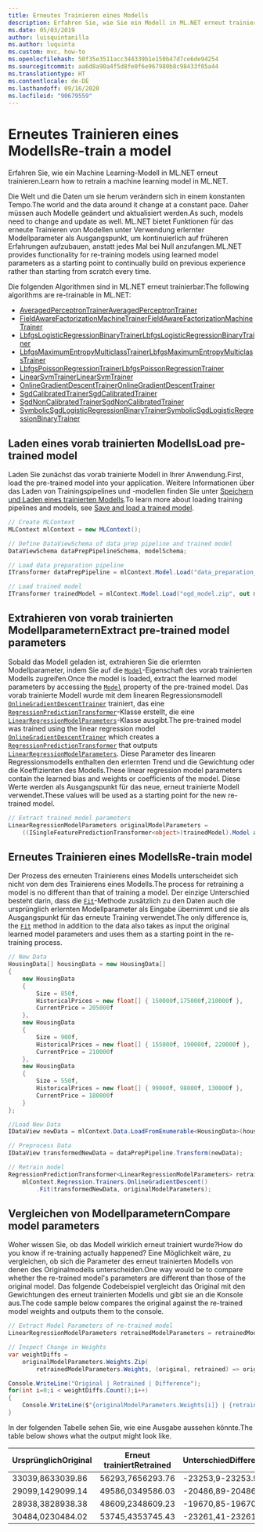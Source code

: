 ```yaml
---
title: Erneutes Trainieren eines Modells
description: Erfahren Sie, wie Sie ein Modell in ML.NET erneut trainieren.
ms.date: 05/03/2019
author: luisquintanilla
ms.author: luquinta
ms.custom: mvc, how-to
ms.openlocfilehash: 50f35e3511acc344339b1e150b47d7ce6de94254
ms.sourcegitcommit: aa6d8a90a4f5d8fe0f6e967980b8c98433f05a44
ms.translationtype: HT
ms.contentlocale: de-DE
ms.lasthandoff: 09/16/2020
ms.locfileid: "90679559"
---
```

# <a name="re-train-a-model"></a><span data-ttu-id="bf81c-103">Erneutes Trainieren eines Modells</span><span class="sxs-lookup"><span data-stu-id="bf81c-103">Re-train a model</span></span>

<span data-ttu-id="bf81c-104">Erfahren Sie, wie ein Machine Learning-Modell in ML.NET erneut trainieren.</span><span class="sxs-lookup"><span data-stu-id="bf81c-104">Learn how to retrain a machine learning model in ML.NET.</span></span>

<span data-ttu-id="bf81c-105">Die Welt und die Daten um sie herum verändern sich in einem konstanten Tempo.</span><span class="sxs-lookup"><span data-stu-id="bf81c-105">The world and the data around it change at a constant pace.</span></span> <span data-ttu-id="bf81c-106">Daher müssen auch Modelle geändert und aktualisiert werden.</span><span class="sxs-lookup"><span data-stu-id="bf81c-106">As such, models need to change and update as well.</span></span> <span data-ttu-id="bf81c-107">ML.NET bietet Funktionen für das erneute Trainieren von Modellen unter Verwendung erlernter Modellparameter als Ausgangspunkt, um kontinuierlich auf früheren Erfahrungen aufzubauen, anstatt jedes Mal bei Null anzufangen.</span><span class="sxs-lookup"><span data-stu-id="bf81c-107">ML.NET provides functionality for re-training models using learned model parameters as a starting point to continually build on previous experience rather than starting from scratch every time.</span></span>

<span data-ttu-id="bf81c-108">Die folgenden Algorithmen sind in ML.NET erneut trainierbar:</span><span class="sxs-lookup"><span data-stu-id="bf81c-108">The following algorithms are re-trainable in ML.NET:</span></span>

- [<span data-ttu-id="bf81c-109">AveragedPerceptronTrainer</span><span class="sxs-lookup"><span data-stu-id="bf81c-109">AveragedPerceptronTrainer</span></span>](xref:Microsoft.ML.Trainers.AveragedPerceptronTrainer)
- [<span data-ttu-id="bf81c-110">FieldAwareFactorizationMachineTrainer</span><span class="sxs-lookup"><span data-stu-id="bf81c-110">FieldAwareFactorizationMachineTrainer</span></span>](xref:Microsoft.ML.Trainers.FieldAwareFactorizationMachineTrainer)
- [<span data-ttu-id="bf81c-111">LbfgsLogisticRegressionBinaryTrainer</span><span class="sxs-lookup"><span data-stu-id="bf81c-111">LbfgsLogisticRegressionBinaryTrainer</span></span>](xref:Microsoft.ML.Trainers.LbfgsLogisticRegressionBinaryTrainer)
- [<span data-ttu-id="bf81c-112">LbfgsMaximumEntropyMulticlassTrainer</span><span class="sxs-lookup"><span data-stu-id="bf81c-112">LbfgsMaximumEntropyMulticlassTrainer</span></span>](xref:Microsoft.ML.Trainers.LbfgsMaximumEntropyMulticlassTrainer)
- [<span data-ttu-id="bf81c-113">LbfgsPoissonRegressionTrainer</span><span class="sxs-lookup"><span data-stu-id="bf81c-113">LbfgsPoissonRegressionTrainer</span></span>](xref:Microsoft.ML.Trainers.LbfgsPoissonRegressionTrainer)
- [<span data-ttu-id="bf81c-114">LinearSvmTrainer</span><span class="sxs-lookup"><span data-stu-id="bf81c-114">LinearSvmTrainer</span></span>](xref:Microsoft.ML.Trainers.LinearSvmTrainer)
- [<span data-ttu-id="bf81c-115">OnlineGradientDescentTrainer</span><span class="sxs-lookup"><span data-stu-id="bf81c-115">OnlineGradientDescentTrainer</span></span>](xref:Microsoft.ML.Trainers.OnlineGradientDescentTrainer)
- [<span data-ttu-id="bf81c-116">SgdCalibratedTrainer</span><span class="sxs-lookup"><span data-stu-id="bf81c-116">SgdCalibratedTrainer</span></span>](xref:Microsoft.ML.Trainers.SgdCalibratedTrainer)
- [<span data-ttu-id="bf81c-117">SgdNonCalibratedTrainer</span><span class="sxs-lookup"><span data-stu-id="bf81c-117">SgdNonCalibratedTrainer</span></span>](xref:Microsoft.ML.Trainers.SgdNonCalibratedTrainer)
- [<span data-ttu-id="bf81c-118">SymbolicSgdLogisticRegressionBinaryTrainer</span><span class="sxs-lookup"><span data-stu-id="bf81c-118">SymbolicSgdLogisticRegressionBinaryTrainer</span></span>](xref:Microsoft.ML.Trainers.SymbolicSgdLogisticRegressionBinaryTrainer)

## <a name="load-pre-trained-model"></a><span data-ttu-id="bf81c-119">Laden eines vorab trainierten Modells</span><span class="sxs-lookup"><span data-stu-id="bf81c-119">Load pre-trained model</span></span>

<span data-ttu-id="bf81c-120">Laden Sie zunächst das vorab trainierte Modell in Ihrer Anwendung.</span><span class="sxs-lookup"><span data-stu-id="bf81c-120">First, load the pre-trained model into your application.</span></span> <span data-ttu-id="bf81c-121">Weitere Informationen über das Laden von Trainingspipelines und -modellen finden Sie unter [Speichern und Laden eines trainierten Modells](save-load-machine-learning-models-ml-net.md).</span><span class="sxs-lookup"><span data-stu-id="bf81c-121">To learn more about loading training pipelines and models, see [Save and load a trained model](save-load-machine-learning-models-ml-net.md).</span></span>

```csharp
// Create MLContext
MLContext mlContext = new MLContext();

// Define DataViewSchema of data prep pipeline and trained model
DataViewSchema dataPrepPipelineSchema, modelSchema;

// Load data preparation pipeline
ITransformer dataPrepPipeline = mlContext.Model.Load("data_preparation_pipeline.zip", out dataPrepPipelineSchema);

// Load trained model
ITransformer trainedModel = mlContext.Model.Load("ogd_model.zip", out modelSchema);
```

## <a name="extract-pre-trained-model-parameters"></a><span data-ttu-id="bf81c-122">Extrahieren von vorab trainierten Modellparametern</span><span class="sxs-lookup"><span data-stu-id="bf81c-122">Extract pre-trained model parameters</span></span>

<span data-ttu-id="bf81c-123">Sobald das Modell geladen ist, extrahieren Sie die erlernten Modellparameter, indem Sie auf die [`Model`](xref:Microsoft.ML.Data.PredictionTransformerBase%601.Model%2A)-Eigenschaft des vorab trainierten Modells zugreifen.</span><span class="sxs-lookup"><span data-stu-id="bf81c-123">Once the model is loaded, extract the learned model parameters by accessing the [`Model`](xref:Microsoft.ML.Data.PredictionTransformerBase%601.Model%2A) property of the pre-trained model.</span></span> <span data-ttu-id="bf81c-124">Das vorab trainierte Modell wurde mit dem linearen Regressionsmodell [`OnlineGradientDescentTrainer`](xref:Microsoft.ML.Trainers.OnlineGradientDescentTrainer) trainiert, das eine [`RegressionPredictionTransformer`](xref:Microsoft.ML.Data.RegressionPredictionTransformer%601)-Klasse erstellt, die eine [`LinearRegressionModelParameters`](xref:Microsoft.ML.Trainers.LinearRegressionModelParameters)-Klasse ausgibt.</span><span class="sxs-lookup"><span data-stu-id="bf81c-124">The pre-trained model was trained using the linear regression model [`OnlineGradientDescentTrainer`](xref:Microsoft.ML.Trainers.OnlineGradientDescentTrainer) which creates a [`RegressionPredictionTransformer`](xref:Microsoft.ML.Data.RegressionPredictionTransformer%601) that outputs [`LinearRegressionModelParameters`](xref:Microsoft.ML.Trainers.LinearRegressionModelParameters).</span></span> <span data-ttu-id="bf81c-125">Diese Parameter des linearen Regressionsmodells enthalten den erlernten Trend und die Gewichtung oder die Koeffizienten des Modells.</span><span class="sxs-lookup"><span data-stu-id="bf81c-125">These linear regression model parameters contain the learned bias and weights or coefficients of the model.</span></span> <span data-ttu-id="bf81c-126">Diese Werte werden als Ausgangspunkt für das neue, erneut trainierte Modell verwendet.</span><span class="sxs-lookup"><span data-stu-id="bf81c-126">These values will be used as a starting point for the new re-trained model.</span></span>

```csharp
// Extract trained model parameters
LinearRegressionModelParameters originalModelParameters =
    ((ISingleFeaturePredictionTransformer<object>)trainedModel).Model as LinearRegressionModelParameters;
```

## <a name="re-train-model"></a><span data-ttu-id="bf81c-127">Erneutes Trainieren eines Modells</span><span class="sxs-lookup"><span data-stu-id="bf81c-127">Re-train model</span></span>

<span data-ttu-id="bf81c-128">Der Prozess des erneuten Trainierens eines Modells unterscheidet sich nicht von dem des Trainierens eines Modells.</span><span class="sxs-lookup"><span data-stu-id="bf81c-128">The process for retraining a model is no different than that of training a model.</span></span> <span data-ttu-id="bf81c-129">Der einzige Unterschied besteht darin, dass die [`Fit`](xref:Microsoft.ML.Trainers.OnlineLinearTrainer%602.Fit%2A)-Methode zusätzlich zu den Daten auch die ursprünglich erlernten Modellparameter als Eingabe übernimmt und sie als Ausgangspunkt für das erneute Training verwendet.</span><span class="sxs-lookup"><span data-stu-id="bf81c-129">The only difference is, the [`Fit`](xref:Microsoft.ML.Trainers.OnlineLinearTrainer%602.Fit%2A) method in addition to the data also takes as input the original learned model parameters and uses them as a starting point in the re-training process.</span></span>

```csharp
// New Data
HousingData[] housingData = new HousingData[]
{
    new HousingData
    {
        Size = 850f,
        HistoricalPrices = new float[] { 150000f,175000f,210000f },
        CurrentPrice = 205000f
    },
    new HousingData
    {
        Size = 900f,
        HistoricalPrices = new float[] { 155000f, 190000f, 220000f },
        CurrentPrice = 210000f
    },
    new HousingData
    {
        Size = 550f,
        HistoricalPrices = new float[] { 99000f, 98000f, 130000f },
        CurrentPrice = 180000f
    }
};

//Load New Data
IDataView newData = mlContext.Data.LoadFromEnumerable<HousingData>(housingData);

// Preprocess Data
IDataView transformedNewData = dataPrepPipeline.Transform(newData);

// Retrain model
RegressionPredictionTransformer<LinearRegressionModelParameters> retrainedModel =
    mlContext.Regression.Trainers.OnlineGradientDescent()
        .Fit(transformedNewData, originalModelParameters);
```

## <a name="compare-model-parameters"></a><span data-ttu-id="bf81c-130">Vergleichen von Modellparametern</span><span class="sxs-lookup"><span data-stu-id="bf81c-130">Compare model parameters</span></span>

<span data-ttu-id="bf81c-131">Woher wissen Sie, ob das Modell wirklich erneut trainiert wurde?</span><span class="sxs-lookup"><span data-stu-id="bf81c-131">How do you know if re-training actually happened?</span></span> <span data-ttu-id="bf81c-132">Eine Möglichkeit wäre, zu vergleichen, ob sich die Parameter des erneut trainierten Modells von denen des Originalmodells unterscheiden.</span><span class="sxs-lookup"><span data-stu-id="bf81c-132">One way would be to compare whether the re-trained model's parameters are different than those of the original model.</span></span> <span data-ttu-id="bf81c-133">Das folgende Codebeispiel vergleicht das Original mit den Gewichtungen des erneut trainierten Modells und gibt sie an die Konsole aus.</span><span class="sxs-lookup"><span data-stu-id="bf81c-133">The code sample below compares the original against the re-trained model weights and outputs them to the console.</span></span>

```csharp
// Extract Model Parameters of re-trained model
LinearRegressionModelParameters retrainedModelParameters = retrainedModel.Model as LinearRegressionModelParameters;

// Inspect Change in Weights
var weightDiffs =
    originalModelParameters.Weights.Zip(
        retrainedModelParameters.Weights, (original, retrained) => original - retrained).ToArray();

Console.WriteLine("Original | Retrained | Difference");
for(int i=0;i < weightDiffs.Count();i++)
{
    Console.WriteLine($"{originalModelParameters.Weights[i]} | {retrainedModelParameters.Weights[i]} | {weightDiffs[i]}");
}
```

<span data-ttu-id="bf81c-134">In der folgenden Tabelle sehen Sie, wie eine Ausgabe aussehen könnte.</span><span class="sxs-lookup"><span data-stu-id="bf81c-134">The table below shows what the output might look like.</span></span>

|<span data-ttu-id="bf81c-135">Ursprünglich</span><span class="sxs-lookup"><span data-stu-id="bf81c-135">Original</span></span> | <span data-ttu-id="bf81c-136">Erneut trainiert</span><span class="sxs-lookup"><span data-stu-id="bf81c-136">Retrained</span></span> | <span data-ttu-id="bf81c-137">Unterschied</span><span class="sxs-lookup"><span data-stu-id="bf81c-137">Difference</span></span> |
|---|---|---|
| <span data-ttu-id="bf81c-138">33039,86</span><span class="sxs-lookup"><span data-stu-id="bf81c-138">33039.86</span></span> | <span data-ttu-id="bf81c-139">56293,76</span><span class="sxs-lookup"><span data-stu-id="bf81c-139">56293.76</span></span> | <span data-ttu-id="bf81c-140">-23253,9</span><span class="sxs-lookup"><span data-stu-id="bf81c-140">-23253.9</span></span> |
| <span data-ttu-id="bf81c-141">29099,14</span><span class="sxs-lookup"><span data-stu-id="bf81c-141">29099.14</span></span> | <span data-ttu-id="bf81c-142">49586,03</span><span class="sxs-lookup"><span data-stu-id="bf81c-142">49586.03</span></span> | <span data-ttu-id="bf81c-143">-20486,89</span><span class="sxs-lookup"><span data-stu-id="bf81c-143">-20486.89</span></span> |
| <span data-ttu-id="bf81c-144">28938,38</span><span class="sxs-lookup"><span data-stu-id="bf81c-144">28938.38</span></span> | <span data-ttu-id="bf81c-145">48609,23</span><span class="sxs-lookup"><span data-stu-id="bf81c-145">48609.23</span></span> | <span data-ttu-id="bf81c-146">-19670,85</span><span class="sxs-lookup"><span data-stu-id="bf81c-146">-19670.85</span></span> |
| <span data-ttu-id="bf81c-147">30484,02</span><span class="sxs-lookup"><span data-stu-id="bf81c-147">30484.02</span></span> | <span data-ttu-id="bf81c-148">53745,43</span><span class="sxs-lookup"><span data-stu-id="bf81c-148">53745.43</span></span> | <span data-ttu-id="bf81c-149">-23261,41</span><span class="sxs-lookup"><span data-stu-id="bf81c-149">-23261.41</span></span> |
